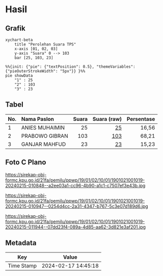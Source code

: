 # Hasil

## Grafik

```mermaid
xychart-beta
    title "Perolehan Suara TPS"
    x-axis [01, 02, 03]
    y-axis "Suara" 0 --> 103
    bar [25, 103, 23]
```

```mermaid
%%{init: {"pie": {"textPosition": 0.5}, "themeVariables": {"pieOuterStrokeWidth": "5px"}} }%%
pie showData
    "1" : 25
    "2" : 103
    "3" : 23
```

## Tabel

| No. | Nama Paslon    | Suara | Suara (raw) | Persentase |
|:--- |:-------------- | -----:| -----------:| ----------:|
| 1   | ANIES MUHAIMIN | 25    | [25][p-1]   | 16,56      |
| 2   | PRABOWO GIBRAN | 103   | [103][p-2]  | 68,21      |
| 3   | GANJAR MAHFUD  | 23    | [23][p-3]   | 15,23      |


[p-1]: https://github.com/gigit-pemilu/pemilu-2024-19-kepulauan-bangka-belitung/blob/main/pilpres/hitung-suara/sub/19-kepulauan-bangka-belitung/sub/01-bangka/sub/02-belinyu/sub/1001-kuto-panji/sub/019-tps/sub/paslon-1.txt
[p-2]: https://github.com/gigit-pemilu/pemilu-2024-19-kepulauan-bangka-belitung/blob/main/pilpres/hitung-suara/sub/19-kepulauan-bangka-belitung/sub/01-bangka/sub/02-belinyu/sub/1001-kuto-panji/sub/019-tps/sub/paslon-2.txt
[p-3]: https://github.com/gigit-pemilu/pemilu-2024-19-kepulauan-bangka-belitung/blob/main/pilpres/hitung-suara/sub/19-kepulauan-bangka-belitung/sub/01-bangka/sub/02-belinyu/sub/1001-kuto-panji/sub/019-tps/sub/paslon-3.txt

## Foto C Plano

https://sirekap-obj-formc.kpu.go.id/21fa/pemilu/ppwp/19/01/02/10/01/1901021001019-20240215-010848--a2ee03a1-cc96-4b90-a1c1-c7507ef3e43b.jpg

https://sirekap-obj-formc.kpu.go.id/21fa/pemilu/ppwp/19/01/02/10/01/1901021001019-20240215-010947--0254d4cc-2a31-4347-b767-5c3e07d189d6.jpg

https://sirekap-obj-formc.kpu.go.id/21fa/pemilu/ppwp/19/01/02/10/01/1901021001019-20240215-011944--07dd23f4-089a-4d85-aa62-3d821e3af201.jpg


## Metadata

| Key        | Value               |
| ---------- | ------------------- |
| Time Stamp | 2024-02-17 14:45:18 |



